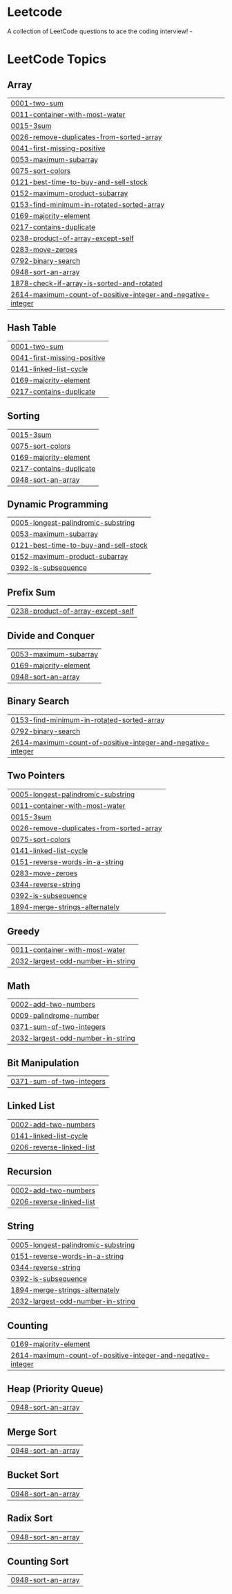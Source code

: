 # Leetcode
A collection of LeetCode questions to ace the coding interview! - 

<!---LeetCode Topics Start-->
# LeetCode Topics
## Array
|  |
| ------- |
| [0001-two-sum](https://github.com/ombade/Leetcode/tree/master/0001-two-sum) |
| [0011-container-with-most-water](https://github.com/ombade/Leetcode/tree/master/0011-container-with-most-water) |
| [0015-3sum](https://github.com/ombade/Leetcode/tree/master/0015-3sum) |
| [0026-remove-duplicates-from-sorted-array](https://github.com/ombade/Leetcode/tree/master/0026-remove-duplicates-from-sorted-array) |
| [0041-first-missing-positive](https://github.com/ombade/Leetcode/tree/master/0041-first-missing-positive) |
| [0053-maximum-subarray](https://github.com/ombade/Leetcode/tree/master/0053-maximum-subarray) |
| [0075-sort-colors](https://github.com/ombade/Leetcode/tree/master/0075-sort-colors) |
| [0121-best-time-to-buy-and-sell-stock](https://github.com/ombade/Leetcode/tree/master/0121-best-time-to-buy-and-sell-stock) |
| [0152-maximum-product-subarray](https://github.com/ombade/Leetcode/tree/master/0152-maximum-product-subarray) |
| [0153-find-minimum-in-rotated-sorted-array](https://github.com/ombade/Leetcode/tree/master/0153-find-minimum-in-rotated-sorted-array) |
| [0169-majority-element](https://github.com/ombade/Leetcode/tree/master/0169-majority-element) |
| [0217-contains-duplicate](https://github.com/ombade/Leetcode/tree/master/0217-contains-duplicate) |
| [0238-product-of-array-except-self](https://github.com/ombade/Leetcode/tree/master/0238-product-of-array-except-self) |
| [0283-move-zeroes](https://github.com/ombade/Leetcode/tree/master/0283-move-zeroes) |
| [0792-binary-search](https://github.com/ombade/Leetcode/tree/master/0792-binary-search) |
| [0948-sort-an-array](https://github.com/ombade/Leetcode/tree/master/0948-sort-an-array) |
| [1878-check-if-array-is-sorted-and-rotated](https://github.com/ombade/Leetcode/tree/master/1878-check-if-array-is-sorted-and-rotated) |
| [2614-maximum-count-of-positive-integer-and-negative-integer](https://github.com/ombade/Leetcode/tree/master/2614-maximum-count-of-positive-integer-and-negative-integer) |
## Hash Table
|  |
| ------- |
| [0001-two-sum](https://github.com/ombade/Leetcode/tree/master/0001-two-sum) |
| [0041-first-missing-positive](https://github.com/ombade/Leetcode/tree/master/0041-first-missing-positive) |
| [0141-linked-list-cycle](https://github.com/ombade/Leetcode/tree/master/0141-linked-list-cycle) |
| [0169-majority-element](https://github.com/ombade/Leetcode/tree/master/0169-majority-element) |
| [0217-contains-duplicate](https://github.com/ombade/Leetcode/tree/master/0217-contains-duplicate) |
## Sorting
|  |
| ------- |
| [0015-3sum](https://github.com/ombade/Leetcode/tree/master/0015-3sum) |
| [0075-sort-colors](https://github.com/ombade/Leetcode/tree/master/0075-sort-colors) |
| [0169-majority-element](https://github.com/ombade/Leetcode/tree/master/0169-majority-element) |
| [0217-contains-duplicate](https://github.com/ombade/Leetcode/tree/master/0217-contains-duplicate) |
| [0948-sort-an-array](https://github.com/ombade/Leetcode/tree/master/0948-sort-an-array) |
## Dynamic Programming
|  |
| ------- |
| [0005-longest-palindromic-substring](https://github.com/ombade/Leetcode/tree/master/0005-longest-palindromic-substring) |
| [0053-maximum-subarray](https://github.com/ombade/Leetcode/tree/master/0053-maximum-subarray) |
| [0121-best-time-to-buy-and-sell-stock](https://github.com/ombade/Leetcode/tree/master/0121-best-time-to-buy-and-sell-stock) |
| [0152-maximum-product-subarray](https://github.com/ombade/Leetcode/tree/master/0152-maximum-product-subarray) |
| [0392-is-subsequence](https://github.com/ombade/Leetcode/tree/master/0392-is-subsequence) |
## Prefix Sum
|  |
| ------- |
| [0238-product-of-array-except-self](https://github.com/ombade/Leetcode/tree/master/0238-product-of-array-except-self) |
## Divide and Conquer
|  |
| ------- |
| [0053-maximum-subarray](https://github.com/ombade/Leetcode/tree/master/0053-maximum-subarray) |
| [0169-majority-element](https://github.com/ombade/Leetcode/tree/master/0169-majority-element) |
| [0948-sort-an-array](https://github.com/ombade/Leetcode/tree/master/0948-sort-an-array) |
## Binary Search
|  |
| ------- |
| [0153-find-minimum-in-rotated-sorted-array](https://github.com/ombade/Leetcode/tree/master/0153-find-minimum-in-rotated-sorted-array) |
| [0792-binary-search](https://github.com/ombade/Leetcode/tree/master/0792-binary-search) |
| [2614-maximum-count-of-positive-integer-and-negative-integer](https://github.com/ombade/Leetcode/tree/master/2614-maximum-count-of-positive-integer-and-negative-integer) |
## Two Pointers
|  |
| ------- |
| [0005-longest-palindromic-substring](https://github.com/ombade/Leetcode/tree/master/0005-longest-palindromic-substring) |
| [0011-container-with-most-water](https://github.com/ombade/Leetcode/tree/master/0011-container-with-most-water) |
| [0015-3sum](https://github.com/ombade/Leetcode/tree/master/0015-3sum) |
| [0026-remove-duplicates-from-sorted-array](https://github.com/ombade/Leetcode/tree/master/0026-remove-duplicates-from-sorted-array) |
| [0075-sort-colors](https://github.com/ombade/Leetcode/tree/master/0075-sort-colors) |
| [0141-linked-list-cycle](https://github.com/ombade/Leetcode/tree/master/0141-linked-list-cycle) |
| [0151-reverse-words-in-a-string](https://github.com/ombade/Leetcode/tree/master/0151-reverse-words-in-a-string) |
| [0283-move-zeroes](https://github.com/ombade/Leetcode/tree/master/0283-move-zeroes) |
| [0344-reverse-string](https://github.com/ombade/Leetcode/tree/master/0344-reverse-string) |
| [0392-is-subsequence](https://github.com/ombade/Leetcode/tree/master/0392-is-subsequence) |
| [1894-merge-strings-alternately](https://github.com/ombade/Leetcode/tree/master/1894-merge-strings-alternately) |
## Greedy
|  |
| ------- |
| [0011-container-with-most-water](https://github.com/ombade/Leetcode/tree/master/0011-container-with-most-water) |
| [2032-largest-odd-number-in-string](https://github.com/ombade/Leetcode/tree/master/2032-largest-odd-number-in-string) |
## Math
|  |
| ------- |
| [0002-add-two-numbers](https://github.com/ombade/Leetcode/tree/master/0002-add-two-numbers) |
| [0009-palindrome-number](https://github.com/ombade/Leetcode/tree/master/0009-palindrome-number) |
| [0371-sum-of-two-integers](https://github.com/ombade/Leetcode/tree/master/0371-sum-of-two-integers) |
| [2032-largest-odd-number-in-string](https://github.com/ombade/Leetcode/tree/master/2032-largest-odd-number-in-string) |
## Bit Manipulation
|  |
| ------- |
| [0371-sum-of-two-integers](https://github.com/ombade/Leetcode/tree/master/0371-sum-of-two-integers) |
## Linked List
|  |
| ------- |
| [0002-add-two-numbers](https://github.com/ombade/Leetcode/tree/master/0002-add-two-numbers) |
| [0141-linked-list-cycle](https://github.com/ombade/Leetcode/tree/master/0141-linked-list-cycle) |
| [0206-reverse-linked-list](https://github.com/ombade/Leetcode/tree/master/0206-reverse-linked-list) |
## Recursion
|  |
| ------- |
| [0002-add-two-numbers](https://github.com/ombade/Leetcode/tree/master/0002-add-two-numbers) |
| [0206-reverse-linked-list](https://github.com/ombade/Leetcode/tree/master/0206-reverse-linked-list) |
## String
|  |
| ------- |
| [0005-longest-palindromic-substring](https://github.com/ombade/Leetcode/tree/master/0005-longest-palindromic-substring) |
| [0151-reverse-words-in-a-string](https://github.com/ombade/Leetcode/tree/master/0151-reverse-words-in-a-string) |
| [0344-reverse-string](https://github.com/ombade/Leetcode/tree/master/0344-reverse-string) |
| [0392-is-subsequence](https://github.com/ombade/Leetcode/tree/master/0392-is-subsequence) |
| [1894-merge-strings-alternately](https://github.com/ombade/Leetcode/tree/master/1894-merge-strings-alternately) |
| [2032-largest-odd-number-in-string](https://github.com/ombade/Leetcode/tree/master/2032-largest-odd-number-in-string) |
## Counting
|  |
| ------- |
| [0169-majority-element](https://github.com/ombade/Leetcode/tree/master/0169-majority-element) |
| [2614-maximum-count-of-positive-integer-and-negative-integer](https://github.com/ombade/Leetcode/tree/master/2614-maximum-count-of-positive-integer-and-negative-integer) |
## Heap (Priority Queue)
|  |
| ------- |
| [0948-sort-an-array](https://github.com/ombade/Leetcode/tree/master/0948-sort-an-array) |
## Merge Sort
|  |
| ------- |
| [0948-sort-an-array](https://github.com/ombade/Leetcode/tree/master/0948-sort-an-array) |
## Bucket Sort
|  |
| ------- |
| [0948-sort-an-array](https://github.com/ombade/Leetcode/tree/master/0948-sort-an-array) |
## Radix Sort
|  |
| ------- |
| [0948-sort-an-array](https://github.com/ombade/Leetcode/tree/master/0948-sort-an-array) |
## Counting Sort
|  |
| ------- |
| [0948-sort-an-array](https://github.com/ombade/Leetcode/tree/master/0948-sort-an-array) |
<!---LeetCode Topics End-->
